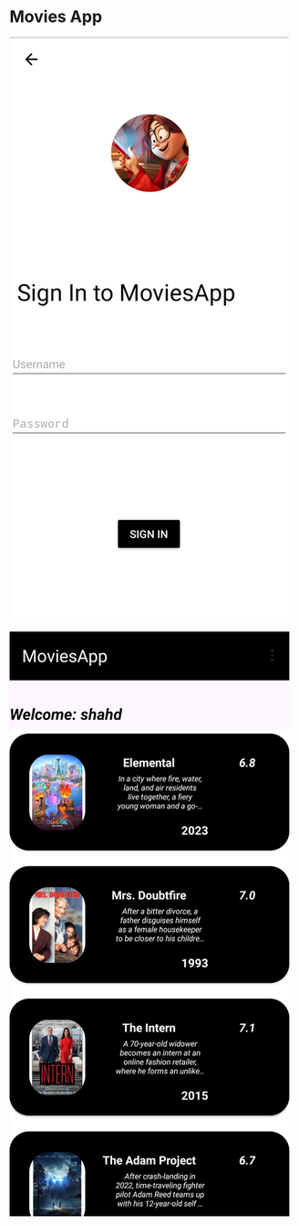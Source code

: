 # Movies App
![image_alt](https://github.com/shahdgaballah/depi-task-3-movies-app/blob/a3da51070f9ff39614efcae6918f9651fa8883c8/Screenshot_20241209_185344.jpg)

![image_alt](https://github.com/shahdgaballah/depi-task-3-movies-app/blob/7c6ef7366eeadab38dbf72cbc1188be988aba61c/Screenshot_20241210_213443.jpg)
